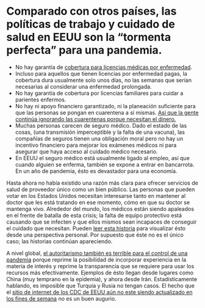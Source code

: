 # Comparado con otros países, las políticas de trabajo y cuidado de salud en EEUU son la “tormenta perfecta” para una pandemia.

- No hay garantía de [cobertura para licencias médicas por enfermedad](https://www.worldpolicycenter.org/policies/for-how-long-are-workers-guaranteed-paid-sick-leave).
- Incluso para aquellos que tienen licencias por enfermedad pagas, la cobertura dura usualmente solo unos días, no las semanas que serían necesarias al considerar una enfermedad prolongada.
- No hay garantía de cobertura por licencias familiares para cuidar a parientes enfermos.
- No hay ni apoyo financiero garantizado, ni la planeación suficiente para que las personas se pongan en cuarentena a sí mismas. [Así que la gente continúa ignorando las cuarentenas porque necesitan el dinero.](https://twitter.com/iKaylaReed/status/1237006777474060294)
- Muchas personas carecen de seguro médico. Dado el estado de las cosas, (una transmisión imperceptible y la falta de una vacuna), las compañías de seguros  tienen una obligación moral pero no hay un incentivo financiero para mejorar los exámenes médicos ni para asegurar que haya acceso al cuidado médico necesario.
- En EEUU el seguro médico está usualmente ligado al empleo, así que cuando alguien se enferma, también se expone a entrar en bancarrota. En un año de pandemia, ésto es devastador para una economía. 

Hasta ahora no había existido una razón más clara para ofrecer servicios de salud de proveedor único como un bien público. Las personas que pueden votar en los Estados Unidos necesitan interesarse tanto en mantener al doctor que les está tratando en ese momento, cómo en que su doctor se mantenga vivo. Alrededor del mundo, los médicos están siendo apaleados en el frente de batalla de esta crisis; la falta de equipo protectivo está causando que se infecten y que ellos mismos sean incapaces de conseguir el cuidado que necesitan. Pueden [leer esta historia](https://twitter.com/stuff_so/status/1236467114933813248) para visualizar ésto desde una perspectiva personal. Por supuesto que éste no es el único caso; las historias continúan apareciendo.
 
A nivel global, [el autoritarismo también es terrible para el control de una pandemia](https://www.theatlantic.com/technology/archive/2020/02/coronavirus-and-blindness-authoritarianism/606922/) porque reprime la posibilidad de incorporar experiencia en la materia de interés y reprime la transparencia que se requiere para usar los recursos más efectivamente. Ejemplos de ésto llegan desde lugares como China (muy temprano en la epidemia), y ahora desde Irán. Estadísticamente hablando, es imposible que Turquía y Rusia no tengan casos. El hecho que el [sitio de internet de los CDC de EEUU aún no este siendo actualizado en los fines de semana](https://twitter.com/joshtpm/status/1236876030138294272) no es un buen augurio.
